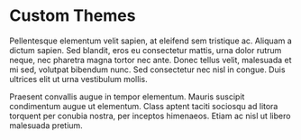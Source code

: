 # Custom Themes

Pellentesque elementum velit sapien, at eleifend sem tristique ac. Aliquam a dictum sapien. Sed blandit, eros eu consectetur mattis, urna dolor rutrum neque, nec pharetra magna tortor nec ante. Donec tellus velit, malesuada et mi sed, volutpat bibendum nunc. Sed consectetur nec nisl in congue. Duis ultrices elit ut urna vestibulum mollis. 

Praesent convallis augue in tempor elementum. Mauris suscipit condimentum augue ut elementum. Class aptent taciti sociosqu ad litora torquent per conubia nostra, per inceptos himenaeos. Etiam ac nisl ut libero malesuada pretium. 